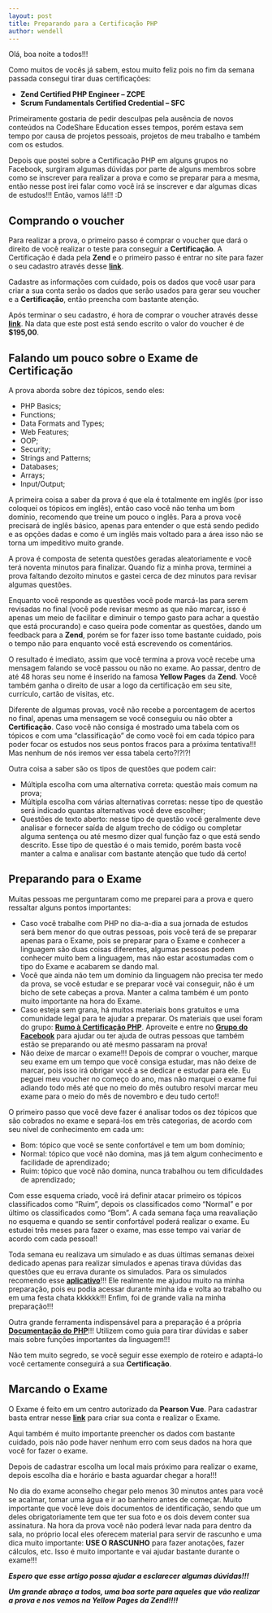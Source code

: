 ```yaml
---
layout: post
title: Preparando para a Certificação PHP
author: wendell
---
```


Olá, boa noite a todos!!!

Como muitos de vocês já sabem, estou muito feliz pois no fim da semana passada consegui tirar duas certificações:

- **Zend Certified PHP Engineer – ZCPE**
- **Scrum Fundamentals Certified Credential – SFC**

Primeiramente gostaria de pedir desculpas pela ausência de novos conteúdos na CodeShare Education esses tempos, porém estava sem tempo por causa de projetos pessoais, projetos de meu trabalho e também com os estudos.

Depois que postei sobre a Certificação PHP em alguns grupos no Facebook, surgiram algumas dúvidas por parte de alguns membros sobre como se inscrever para realizar a prova e como se preparar para a mesma, então nesse post irei falar como você irá se inscrever e dar algumas dicas de estudos!!! Então, vamos lá!!! :D
<!--more-->

## Comprando o voucher

Para realizar a prova, o primeiro passo é comprar o voucher que dará o direito de você realizar o teste para conseguir a **Certificação**. A Certificação é dada pela **Zend** e o primeiro passo é entrar no site para fazer o seu cadastro através desse **[link](https://www.zend.com/en/user/login#reg)**.

Cadastre as informações com cuidado, pois os dados que você usar para criar a sua conta serão os dados que serão usados para gerar seu voucher e a **Certificação**, então preencha com bastante atenção.

Após terminar o seu cadastro, é hora de comprar o voucher através desse **[link](https://www.zend.com/en/services/certification/php-5-certification)**. Na data que este post está sendo escrito o valor do voucher é de **$195,00**.

## Falando um pouco sobre o Exame de Certificação

A prova aborda sobre dez tópicos, sendo eles:

- PHP Basics;
- Functions;
- Data Formats and Types;
- Web Features;
- OOP;
- Security;
- Strings and Patterns;
- Databases;
- Arrays;
- Input/Output;

A primeira coisa a saber da prova é que ela é totalmente em inglês (por isso coloquei os tópicos em inglês), então caso você não tenha um bom domínio, recomendo que treine um pouco o inglês. Para a prova você precisará de inglês básico, apenas para entender o que está sendo pedido e as opções dadas e como é um inglês mais voltado para a área isso não se torna um impeditivo muito grande.

A prova é composta de setenta questões geradas aleatoriamente e você terá noventa minutos para finalizar. Quando fiz a minha prova, terminei a prova faltando dezoito minutos e gastei cerca de dez minutos para revisar algumas questões.

Enquanto você responde as questões você pode marcá-las para serem revisadas no final (você pode revisar mesmo as que não marcar, isso é apenas um meio de facilitar e diminuir o tempo gasto para achar a questão que está procurando) e caso queira pode comentar as questões, dando um feedback para a **Zend**, porém se for fazer isso tome bastante cuidado, pois o tempo não para enquanto você está escrevendo os comentários.

O resultado é imediato, assim que você termina a prova você recebe uma mensagem falando se você passou ou não no exame. Ao passar, dentro de até 48 horas seu nome é inserido na famosa **Yellow Pages** da **Zend**. Você também ganha o direito de usar a logo da certificação em seu site, currículo, cartão de visitas, etc.

Diferente de algumas provas, você não recebe a porcentagem de acertos no final, apenas uma mensagem se você conseguiu ou não obter a **Certificação**. Caso você não consiga é mostrado uma tabela com os tópicos e com uma “classificação” de como você foi em cada tópico para poder focar os estudos nos seus pontos fracos para a próxima tentativa!!! Mas nenhum de nós iremos ver essa tabela certo?!?!?!

Outra coisa a saber são os tipos de questões que podem cair:

- Múltipla escolha com uma alternativa correta: questão mais comum na prova;
- Múltipla escolha com várias alternativas corretas: nesse tipo de questão será indicado quantas alternativas você deve escolher;
- Questões de texto aberto: nesse tipo de questão você geralmente deve analisar e fornecer saída de algum trecho de código ou completar alguma sentença ou até mesmo dizer qual função faz o que está sendo descrito. Esse tipo de questão é o mais temido, porém basta você manter a calma e analisar com bastante atenção que tudo dá certo!

## Preparando para o Exame

Muitas pessoas me perguntaram como me preparei para a prova e quero ressaltar alguns pontos importantes:

- Caso você trabalhe com PHP no dia-a-dia a sua jornada de estudos será bem menor do que outras pessoas, pois você terá de se preparar apenas para o Exame, pois se preparar para o Exame e conhecer a linguagem são duas coisas diferentes, algumas pessoas podem conhecer muito bem a linguagem, mas não estar acostumadas com o tipo do Exame e acabarem se dando mal.
- Você que ainda não tem um domínio da linguagem não precisa ter medo da prova, se você estudar e se preparar você vai conseguir, não é um bicho de sete cabeças a prova. Manter a calma também é um ponto muito importante na hora do Exame.
- Caso esteja sem grana, há muitos materiais bons gratuitos e uma comunidade legal para te ajudar a preparar. Os materiais que usei foram do grupo: **[Rumo à Certificação PHP](https://groups.google.com/forum/?hl=pt&fromgroups#!forum/rumo-a-certificacao-php)**. Aproveite e entre no **[Grupo do Facebook](https://www.facebook.com/groups/434330716587436/)** para ajudar ou ter ajuda de outras pessoas que também estão se preparando ou até mesmo passaram na prova!
- Não deixe de marcar o exame!!! Depois de comprar o voucher, marque seu exame em um tempo que você consiga estudar, mas não deixe de marcar, pois isso irá obrigar você a se dedicar e estudar para ele. Eu peguei meu voucher no começo do ano, mas não marquei o exame  fui adiando todo mês até que no meio do mês outubro resolvi marcar meu exame para o meio do mês de novembro e deu tudo certo!!

O primeiro passo que você deve fazer é analisar todos os dez tópicos que são cobrados no exame e separá-los em três categorias, de acordo com seu nível de conhecimento em cada um:

- Bom: tópico que você se sente confortável e tem um bom domínio;
- Normal: tópico que você não domina, mas já tem algum conhecimento e facilidade de aprendizado;
- Ruim: tópico que você não domina, nunca trabalhou ou tem dificuldades de aprendizado;

Com esse esquema criado, você irá definir atacar primeiro os tópicos classificados como “Ruim”, depois os classificados como “Normal” e por último os classificados como “Bom”. A cada semana faça uma reavaliação no esquema e quando se sentir confortável poderá realizar o exame. Eu estudei três meses para fazer o exame, mas esse tempo vai variar de acordo com cada pessoa!!

Toda semana eu realizava um simulado e as duas últimas semanas deixei dedicado apenas para realizar simulados e apenas tirava dúvidas das questões que eu errava durante os simulados. Para os simulados recomendo esse **[aplicativo](https://play.google.com/store/apps/details?id=com.quiz.php)**!!! Ele realmente me ajudou muito na minha preparação,  pois eu podia acessar durante minha ida e volta ao trabalho ou em uma festa chata kkkkkk!!! Enfim, foi de grande valia na minha preparação!!!

Outra grande ferramenta indispensável para a preparação é a própria **[Documentação do PHP](http://php.net/)**!!! Utilizem como guia para tirar dúvidas e saber mais sobre funções importantes da linguagem!!!

Não tem muito segredo, se você seguir esse exemplo de roteiro e adaptá-lo você certamente conseguirá a sua **Certificação**.

## Marcando o Exame

O Exame é feito em um centro autorizado da **Pearson Vue**. Para cadastrar basta entrar nesse **[link](https://www8.pearsonvue.com/testtaker/profile/create/SignUp/ZENDTECHNOLOGIE)** para criar sua conta e realizar o Exame.

Aqui também é muito importante preencher os dados com bastante cuidado, pois não pode haver nenhum erro com seus dados na hora que você for fazer o exame.

Depois de cadastrar escolha um local mais próximo para realizar o exame, depois escolha dia e horário e basta aguardar chegar a hora!!!

No dia do exame aconselho chegar pelo menos 30 minutos antes para você se acalmar, tomar uma água e ir ao banheiro antes de começar. Muito importante que você leve dois documentos de identificação, sendo que um deles obrigatoriamente tem que ter sua foto e os dois devem conter sua assinatura. Na hora da prova você não poderá levar nada para dentro da sala, no próprio local eles oferecem material para servir de rascunho e uma dica muito importante: **USE O RASCUNHO** para fazer anotações, fazer cálculos, etc. Isso é muito importante e vai ajudar bastante durante o exame!!!

***Espero que esse artigo possa ajudar a esclarecer algumas dúvidas!!!***

***Um grande abraço a todos, uma boa sorte para aqueles que vão realizar a prova e nos vemos na Yellow Pages da Zend!!!!***
